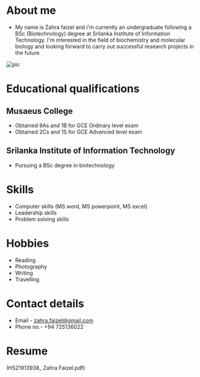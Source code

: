 # **About me** 
- My name is Zahra faizel and i'm currently an undergraduate following a BSc (Biotechnology) degree at Srilanka Institute of Information Technology. I'm interested in the field of biochemistry and molecular biology and looking forward to carry out successful research projects in the future

![pic](https://user-images.githubusercontent.com/91867133/135955735-53365b67-799a-4f61-a266-e9697fbc8117.jpeg)

# **Educational qualifications**
## **Musaeus College**
- Obtained 8As and 1B for GCE Ordinary level exam 
- Obtained 2Cs and 1S for GCE Advanced level exam 

## **Srilanka Institute of Information Technology** 
- Pursuing a BSc degree in biotechnology

# **Skills**
- Computer skills (MS word, MS powerpoint, MS excel)
- Leadership skills
- Problem solving skills

# **Hobbies**
- Reading
- Photography
- Writing
- Travelling

# **Contact details**
- Email    - zahra.faizel@gmail.com
- Phone no.- +94 725136022

# **Resume**
(HS21913938_ Zahra Faizel.pdf)
